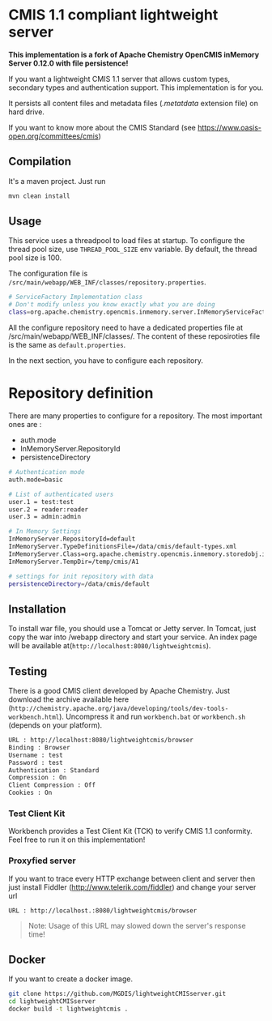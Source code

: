 # CMIS 1.1 compliant lightweight server

**This implementation is a fork of Apache Chemistry OpenCMIS inMemory Server 0.12.0 with file persistence!**

If you want a lightweight CMIS 1.1 server that allows custom types, secondary types and authentication support. This implementation is for you.

It persists all content files and metadata files (*.metatdata* extension file) on hard drive.

If you want to know more about the CMIS Standard (see https://www.oasis-open.org/committees/cmis)

## Compilation
It's a maven project. Just run
```bash    
mvn clean install
```
## Usage
This service uses a threadpool to load files at startup. To configure the thread pool size, use `THREAD_POOL_SIZE` env variable.
By default, the thread pool size is 100.

The configuration file is `/src/main/webapp/WEB_INF/classes/repository.properties`.
```bash
# ServiceFactory Implementation class
# Don't modify unless you know exactly what you are doing
class=org.apache.chemistry.opencmis.inmemory.server.InMemoryServiceFactoryImpl
```
All the configure repository need to have a dedicated properties file at /src/main/webapp/WEB_INF/classes/. The content of these reposiroties file is the same as `default.properties`.

In the next section, you have to configure each repository.

Repository definition
==============
There are many properties to configure for a repository. The most important ones are :
- auth.mode
- InMemoryServer.RepositoryId
- persistenceDirectory

```bash
# Authentication mode
auth.mode=basic

# List of authenticated users
user.1 = test:test
user.2 = reader:reader
user.3 = admin:admin

# In Memory Settings
InMemoryServer.RepositoryId=default
InMemoryServer.TypeDefinitionsFile=/data/cmis/default-types.xml
InMemoryServer.Class=org.apache.chemistry.opencmis.inmemory.storedobj.impl.StoreManagerImpl
InMemoryServer.TempDir=/temp/cmis/A1

# settings for init repository with data
persistenceDirectory=/data/cmis/default
```

## Installation
To install war file, you should use a Tomcat or Jetty server.
In Tomcat, just copy the war into /webapp directory and start your service.
An index page will be available at(`http://localhost:8080/lightweightcmis`).

## Testing
There is a good CMIS client developed by Apache Chemistry.
Just download the archive available here (`http://chemistry.apache.org/java/developing/tools/dev-tools-workbench.html`).
Uncompress it and run `workbench.bat` or `workbench.sh` (depends on your platform).
```bash    
URL : http://localhost:8080/lightweightcmis/browser
Binding : Browser
Username : test
Password : test
Authentication : Standard
Compression : On
Client Compression : Off
Cookies : On
```
### Test Client Kit
Workbench provides a Test Client Kit (TCK) to verify CMIS 1.1 conformity. Feel free to run it on this implementation!

### Proxyfied server
If you want to trace every HTTP exchange between client and server then just install Fiddler (http://www.telerik.com/fiddler) and change your server url
```http
URL : http://localhost.:8080/lightweightcmis/browser
```

> Note: Usage of this URL may slowed down the server's response time!

## Docker
If you want to create a docker image.
```sh
git clone https://github.com/MGDIS/lightweightCMISserver.git
cd lightweightCMISserver
docker build -t lightweightcmis .
```
